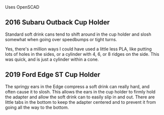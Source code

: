 Uses OpenSCAD

## 2016 Subaru Outback Cup Holder

Standard soft drink cans tend to shift around in the cup holder and slosh
somewhat when going over speedbumps or tight turns.

Yes, there's a million ways I could have used a little less PLA, like putting
lots of holes in the sides, or a cylinder with 4, 6, or 8 ridges on the side.
This was quick, and is just a cylinder within a cone.

## 2019 Ford Edge ST Cup Holder

The springy ears in the Edge compress a soft drink can really hard, and often
cause it to slosh. This allows the ears in the cup holder to firmly hold the
adapter and allow the soft drink can to easily slip in and out. There are
little tabs in the bottom to keep the adapter centered and to prevent it from
going all the way to the bottom.
